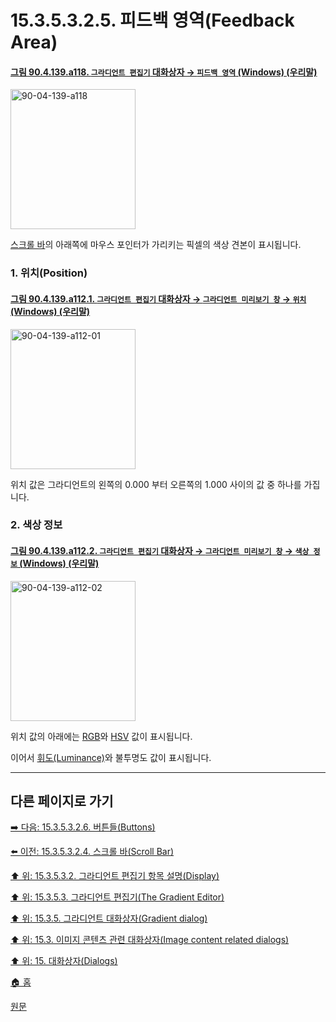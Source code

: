 # 15.3.5.3.2.5. 피드백 영역(Feedback Area)

<a id="90-04-139-a118"></a>

#### [그림 90.4.139.a118. `그라디언트 편집기` 대화상자 → `피드백 영역` (Windows) (우리말)](./90-04-0139-gradient_editor.md#90-04-139-a118)
<img width="200" height="224" alt="90-04-139-a118" src="https://github.com/user-attachments/assets/6cf7e44b-9fc2-4773-b8c8-83416e5c2a97" />

[스크롤 바](./15-03-05-03-02-04-scrollbar.md)의 아래쪽에 마우스 포인터가 가리키는 픽셀의 색상 견본이 표시됩니다.

<a id="15-03-05-03-02-05-s1"></a>

### 1. 위치(Position)

<a id="90-04-139-a112-01"></a>

#### [그림 90.4.139.a112.1. `그라디언트 편집기` 대화상자 → `그라디언트 미리보기 창` → `위치` (Windows) (우리말)](./90-04-0139-gradient_editor.md#90-04-139-a112-01)
<img width="200" height="224" alt="90-04-139-a112-01" src="https://github.com/user-attachments/assets/71d9f3bb-dcd8-4db8-b24e-816969c6e1de" />

위치 값은 그라디언트의 왼쪽의 0.000 부터 오른쪽의 1.000 사이의 값 중 하나를 가집니다.

<a id="15-03-05-03-02-05-s2"></a>

### 2. 색상 정보

<a id="90-04-139-a112-02"></a>

#### [그림 90.4.139.a112.2. `그라디언트 편집기` 대화상자 → `그라디언트 미리보기 창` → `색상 정보` (Windows) (우리말)](./90-04-0139-gradient_editor.md#90-04-139-a112-02)
<img width="200" height="224" alt="90-04-139-a112-02" src="https://github.com/user-attachments/assets/806c6697-80a4-42e9-bc40-adc0312cf4c2" />

위치 값의 아래에는 [RGB](./19-glossaryx-color_mode_rgb.md)와 [HSV](./19-glossaryx-color_model_hsv.md) 값이 표시됩니다.

이어서 [휘도(Luminance)](./19-glossaryx-luminance.md)와 불투명도 값이 표시됩니다.

***

## 다른 페이지로 가기

[➡️ 다음: 15.3.5.3.2.6. 버튼들(Buttons)](./15-03-05-03-02-06-buttons.md)

[⬅️ 이전: 15.3.5.3.2.4. 스크롤 바(Scroll Bar)](./15-03-05-03-02-04-scrollbar.md)

[⬆️ 위: 15.3.5.3.2. 그라디언트 편집기 항목 설명(Display)](./15-03-05-03-02-00-display.md)

[⬆️ 위: 15.3.5.3. 그라디언트 편집기(The Gradient Editor)](./15-03-05-03-00-the_gradient_editor.md)

[⬆️ 위: 15.3.5. 그라디언트 대화상자(Gradient dialog)](./15-03-05-00-gradient_dialog.md)

[⬆️ 위: 15.3. 이미지 콘텐츠 관련 대화상자(Image content related dialogs)](./15-03-00-image-content-related-dialogs.md)

[⬆️ 위: 15. 대화상자(Dialogs)](./15-00-dialogs.md)

[🏠 홈](./00-home.md)

[원문](https://docs.gimp.org/2.10/ko/gimp-gradient-dialog.html#gimp-gradient-editor-dialog-using)